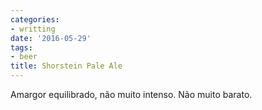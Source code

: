 ```yaml
---
categories:
- writting
date: '2016-05-29'
tags:
- beer
title: Shorstein Pale Ale
---
```


Amargor equilibrado, não muito intenso. Não muito barato.

